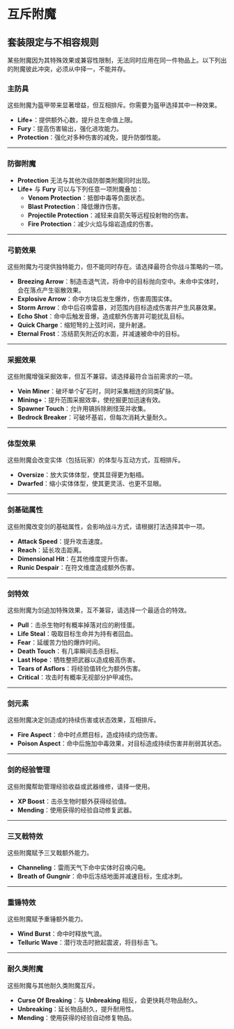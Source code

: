# 互斥附魔
## 套装限定与不相容规则

某些附魔因为其特殊效果或兼容性限制，无法同时应用在同一件物品上。以下列出的附魔彼此冲突，必须从中择一，不能并存。

### 主防具

这些附魔为盔甲带来显著增益，但互相排斥。你需要为盔甲选择其中一种效果。

*   **Life+**：提供额外心数，提升总生命值上限。
*   **Fury**：提高伤害输出，强化进攻能力。
*   **Protection**：强化对多种伤害的减免，提升防御性能。

* * *

### 防御附魔

*   **Protection** 无法与其他次级防御类附魔同时出现。
*   **Life+** 与 **Fury** 可以与下列任意一项附魔叠加：
    *   **Venom Protection**：抵御中毒等负面状态。
    *   **Blast Protection**：降低爆炸伤害。
    *   **Projectile Protection**：减轻来自箭矢等远程投射物的伤害。
    *   **Fire Protection**：减少火焰与熔岩造成的伤害。

* * *

### 弓箭效果

这些附魔为弓提供独特能力，但不能同时存在。请选择最符合你战斗策略的一项。

*   **Breezing Arrow**：制造击退气流，将命中的目标抛向空中。未命中实体时，会在落点产生驱散效果。
*   **Explosive Arrow**：命中方块后发生爆炸，伤害周围实体。
*   **Storm Arrow**：命中后召唤雷暴，对范围内目标造成伤害并产生风暴效果。
*   **Echo Shot**：命中后触发音爆，造成额外伤害并可能扰乱目标。
*   **Quick Charge**：缩短弩的上弦时间，提升射速。
*   **Eternal Frost**：冻结箭矢附近的水面，并减速被命中的目标。

* * *

### 采掘效果

这些附魔增强采掘效率，但互不兼容。请选择最符合当前需求的一项。

*   **Vein Miner**：破坏单个矿石时，同时采集相连的同类矿脉。
*   **Mining+**：提升范围采掘效率，使挖掘更加迅速有效。
*   **Spawner Touch**：允许用镐拆除刷怪笼并收集。
*   **Bedrock Breaker**：可破坏基岩，但每次消耗大量耐久。

* * *

### 体型效果

这些附魔会改变实体（包括玩家）的体型与互动方式，互相排斥。

*   **Oversize**：放大实体体型，使其显得更为魁梧。
*   **Dwarfed**：缩小实体体型，使其更灵活、也更不显眼。

* * *

### 剑基础属性

这些附魔改变剑的基础属性，会影响战斗方式，请根据打法选择其中一项。

*   **Attack Speed**：提升攻击速度。
*   **Reach**：延长攻击距离。
*   **Dimensional Hit**：在其他维度提升伤害。
*   **Runic Despair**：在符文维度造成额外伤害。

* * *

### 剑特效

这些附魔为剑追加特殊效果，互不兼容，请选择一个最适合的特效。

*   **Pull**：击杀生物时有概率掉落对应的刷怪蛋。
*   **Life Steal**：吸取目标生命并为持有者回血。
*   **Fear**：延缓苦力怕的爆炸时间。
*   **Death Touch**：有几率瞬间击杀目标。
*   **Last Hope**：牺牲整把武器以造成极高伤害。
*   **Tears of Asflors**：将经验值转化为额外伤害。
*   **Critical**：攻击时有概率无视部分护甲减伤。

* * *

### 剑元素

这些附魔决定剑造成的持续伤害或状态效果，互相排斥。

*   **Fire Aspect**：命中时点燃目标，造成持续灼烧伤害。
*   **Poison Aspect**：命中后施加中毒效果，对目标造成持续伤害并削弱其状态。

* * *

### 剑的经验管理

这些附魔帮助管理经验收益或武器维修，请择一使用。

*   **XP Boost**：击杀生物时额外获得经验值。
*   **Mending**：使用获得的经验自动修复武器。

* * *

### 三叉戟特效

这些附魔赋予三叉戟额外能力。

*   **Channeling**：雷雨天气下命中实体时召唤闪电。
*   **Breath of Gungnir**：命中后冻结地面并减速目标，生成冰刺。

* * *

### 重锤特效

这些附魔赋予重锤额外能力。

*   **Wind Burst**：命中时释放气浪。
*   **Telluric Wave**：潜行攻击时掀起震波，将目标击飞。

* * *

### 耐久类附魔

这些附魔与其他耐久类附魔互斥。

*   **Curse Of Breaking**：与 **Unbreaking** 相反，会更快耗尽物品耐久。
*   **Unbreaking**：延长物品耐久，提升耐用性。
*   **Mending**：使用获得的经验自动修复物品。
